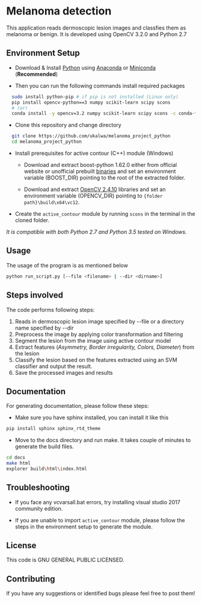 # Melanoma detection

This application reads dermoscopic lesion images and classfies them as melanoma or benign.
It is developed using OpenCV 3.2.0 and Python 2.7

## Environment Setup

- Download & Install [Python] using [Anaconda] or [Miniconda] 
(**Recommended**)

- Then you can run the following commands install required packages

```bash
  sudo install python-pip # if pip is not installed (Linux only)
  pip install opencv-python==3 numpy scikit-learn scipy scons
  # (or)
  conda install -y opencv=3.2 numpy scikit-learn scipy scons -c conda-forge
```

- Clone this repository and change directory

```bash
  git clone https://github.com/ukalwa/melanoma_project_python
  cd melanoma_project_python
```

- Install prerequisites for active contour (C++) module (Windows)
  
  - Download and extract boost-python 1.62.0 either from official website or unofficial prebuilt [binaries] and set an environment variable (BOOST_DIR) pointing to the root of the extracted folder.

  - Download and extract [OpenCV 2.4.10] libraries and set an environment variable (OPENCV_DIR) pointing to `{folder path}\build\x64\vc12`.

- Create the `active_contour` module by running `scons` in the terminal in the cloned folder.

*It is compatible with both Python 2.7 and Python 3.5 tested on Windows.*

## Usage

The usage of the program is as mentioned below

```bash
python run_script.py [--file <filename> | --dir <dirname>]
```

## Steps involved

The code performs following steps:

1. Reads in dermoscopic lesion image specified by --file or a directory name specified by --dir
2. Preprocess the image by applying color transformation and filtering
3. Segment the lesion from the image using active contour model
4. Extract features (*Asymmetry, Border irregularity, Colors, Diameter*) from the lesion
5. Classify the lesion based on the features extracted using an SVM classifier and output the result.
6. Save the processed images and results

## Documentation

For generating documentation, please follow these steps:

- Make sure you have sphinx installed, you can install it like this

```bash
pip install sphinx sphinx_rtd_theme
```

- Move to the docs directory and run make. It takes couple of minutes to generate the build files.

```bash
cd docs
make html
explorer build\html\index.html
```

## Troubleshooting

- If you face any vcvarsall.bat errors, try installing visual studio 2017 community edition.

- If you are unable to import `active_contour` module, please follow the steps in the environment setup to generate the module.

## License

This code is GNU GENERAL PUBLIC LICENSED.

## Contributing

If you have any suggestions or identified bugs please feel free to post
them!

  [OpenCV 3.1.0]: http://opencv.org/downloads.html
  [Python]: https://www.python.org/downloads/
  [numpy]: https://www.scipy.org/scipylib/download.html
  [matplotlib]: https://matplotlib.org/
  [Anaconda]: https://www.anaconda.com/download/
  [Miniconda]: https://conda.io/miniconda.html
  [binaries]: http://boost.teeks99.com
  [OpenCV 2.4.10]: https://sourceforge.net/projects/opencvlibrary/files/opencv-win/2.4.10/opencv-2.4.10.exe/download